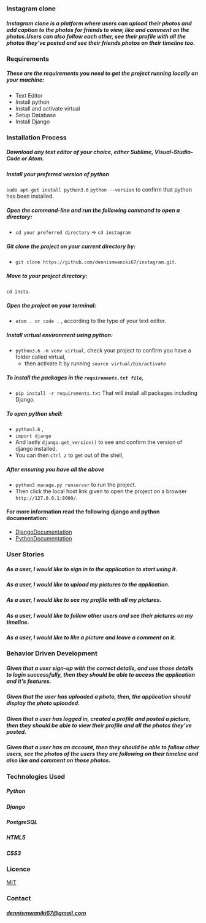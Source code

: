 ### Instagram clone

##### Instagram clone is a platform where users can upload  their photos and add caption to the photos for friends  to view, like and comment on the photos.Users can also follow each other, see their profile with all the photos they've posted and see their friends photos on their timeline too.

### Requirements
##### These are the requirements you need to get the project running locally on your machine:
  - Text Editor
  - Install python
  - Install and activate virtual
  - Setup Database
  - Install Django
  
### Installation Process
##### Download any text editor of your choice, either Sublime, Visual-Studio-Code or Atom.
##### Install your preferred version of python
```sudo apt-get install python3.6```
```python --version``` to confirm that python has been installed.
##### Open the command-line and run the following command to open a directory:
  - ```cd your preferred directory``` => ```cd instagram```
##### Git clone the project on your current directory by:
  - ```git clone https://github.com/dennismwaniki67/instagram.git```.
##### Move to your project directory:
```cd insta```.
##### Open the project on your terminal:
  - ```atom . or code .``` , according to the type of your text editor.
##### Install virtual environment using python:
  - ```python3.6 -m venv virtual```, check your project to confirm you have a folder called virtual,
    - then activate it by running ```source virtual/bin/activate```
##### To install the packages in the ```requirements.txt file```,
  - ```pip install -r requirements.txt```  That will install all packages including Django.
##### To open python shell:
  - ```python3.6``` ,
  - ```import django```
  - And lastly ```django.get_version()``` to see and confirm the version of django installed.
  - You can then ```ctrl z``` to get out of the shell,
##### After ensuring you have all the above
  - ```python3 manage.py runserver``` to run the project.
  - Then click the local host link given to open the project on a browser ```http://127.0.0.1:8000/```.


#### For more information read the following django and python documentation:
  - [DjangoDocumentation](https://docs.djangoproject.com/en/1.11/intro/install/)
  - [PythonDocumentation](https://www.python.org/doc/)

### User Stories
##### As a user, I would like to sign in to the application to start using it.
##### As a user, I would like to upload my pictures to the application.
##### As a user, I would like to see my profile with all my pictures.
##### As a user, I would like to follow other users and see their pictures on my timeline.
##### As a user, I would like to like a picture and leave a comment on it.



### Behavior Driven Development
##### Given that a user sign-up with the correct details, and use those details to login successfully, then they should be able to access the application and it's features.
##### Given that the user has uploaded a photo, then, the application should display the photo uploaded.
##### Given that a user has logged in, created a profile and posted a picture, then they  should be able to view their profile and all the photos they've posted.
##### Given that a user has an account, then they should be able to follow other users, see the photos of the users they are following on their timeline and also like and comment on those photos.



### Technologies Used
##### Python
##### Django
##### PostgreSQL
##### HTML5
##### CSS3




### Licence
[MIT](LICENSE)


### Contact
##### dennismwaniki67@gmail.com
